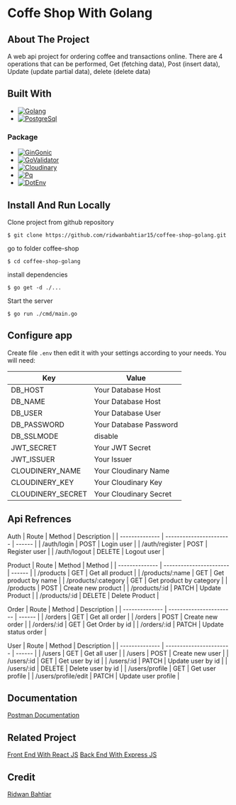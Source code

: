 # Coffe Shop With Golang

<!-- ABOUT THE PROJECT -->

## About The Project

A web api project for ordering coffee and transactions online. There are 4 operations that can be performed, Get (fetching data), Post (insert data), Update (update partial data), delete (delete data)

## Built With

- [![Golang][Golang-logo]][Golang-url]
- [![PostgreSql][PostgreSql-logo]][PostgreSql-url]

### Package

- [![GinGonic][GinGonic-logo]][GinGonic-url]
- [![GoValidator][GoValidator-logo]][GoValidator-url]
- [![Cloudinary][Cloudinary-logo]][Cloudinary-url]
- [![Pq][Pq-logo]][Pq-url]
- [![DotEnv][DotEnv-logo]][DotEnv-url]

## Install And Run Locally

Clone project from github repository

    $ git clone https://github.com/ridwanbahtiar15/coffee-shop-golang.git

go to folder coffee-shop

    $ cd coffee-shop-golang

install dependencies

    $ go get -d ./...

Start the server

    $ go run ./cmd/main.go

## Configure app

Create file `.env` then edit it with your settings
according to your needs. You will need:

| Key               | Value                  |
| ----------------- | ---------------------- |
| DB_HOST           | Your Database Host     |
| DB_NAME           | Your Database Host     |
| DB_USER           | Your Database User     |
| DB_PASSWORD       | Your Database Password |
| DB_SSLMODE        | disable                |
| JWT_SECRET        | Your JWT Secret        |
| JWT_ISSUER        | Your Issuer            |
| CLOUDINERY_NAME   | Your Cloudinary Name   |
| CLOUDINERY_KEY    | Your Cloudinary Key    |
| CLOUDINERY_SECRET | Your Cloudinary Secret |

## Api Refrences

Auth
| Route | Method | Description |
| -------------- | ----------------------- | ------ |
| /auth/login | POST | Login user |
| /auth/register | POST | Register user |
| /auth/logout | DELETE | Logout user |

Product
| Route | Method | Method |
| -------------- | ----------------------- | ------ |
| /products | GET | Get all product |
| /products/:name | GET | Get product by name |
| /products/:category | GET | Get product by category |
| /products | POST | Create new product |
| /products/:id | PATCH | Update Product |
| /products/:id | DELETE | Delete Product |

Order
| Route | Method | Description |
| -------------- | ----------------------- | ------ |
| /orders | GET | Get all order |
| /orders | POST | Create new order |
| /orders/:id | GET | Get Order by id |
| /orders/:id | PATCH | Update status order |

User
| Route | Method | Description |
| -------------- | ----------------------- | ------ |
| /users | GET | Get all user |
| /users | POST | Create new user |
| /users/:id | GET | Get user by id |
| /users/:id | PATCH | Update user by id |
| /users/:id | DELETE | Delete user by id |
| /users/profile | GET | Get user profile |
| /users/profile/edit | PATCH | Update user profile |

## Documentation

[Postman Documentation](https://documenter.getpostman.com/view/28541505/2s9YsT4npX)

## Related Project

[Front End With React JS](https://github.com/ridwanbahtiar15/coffee-shop-react-vite.git)
[Back End With Express JS](https://github.com/ridwanbahtiar15/coffe-shop.git)

## Credit

[Ridwan Bahtiar](https://github.com/ridwanbahtiar15)

<!-- MARKDOWN LINKS & IMAGES -->

[Golang-url]: https://go.dev/
[Golang-logo]: https://img.shields.io/badge/Golang-blue
[Gingonic-url]: https://gin-gonic.com/
[Gingonic-logo]: https://img.shields.io/badge/Gin%20Gonic-lightskyblue
[PostgreSql-url]: https://www.postgresql.org/
[PostgreSql-logo]: https://img.shields.io/badge/Postgre%20SQL-blue
[GoValidator-url]: https://github.com/asaskevich/govalidator
[GoValidator-logo]: https://img.shields.io/badge/Go%20Validator-red
[Cloudinary-url]: https://github.com/cloudinary/cloudinary-go
[Cloudinary-logo]: https://img.shields.io/badge/Cloudinay-green
[Pq-url]: https://github.com/lib/pq
[Pq-logo]: https://img.shields.io/badge/pq-grey
[DotEnv-url]: https://github.com/joho/godotenv
[DotEnv-logo]: https://img.shields.io/badge/godotenv-black
